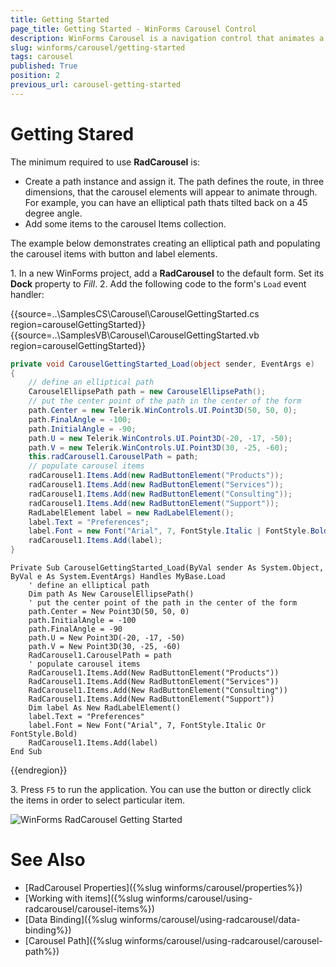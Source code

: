 ```yaml
---
title: Getting Started
page_title: Getting Started - WinForms Carousel Control
description: WinForms Carousel is a navigation control that animates a series of elements either by the user clicking a particular element or by clicking the forward and back arrows.
slug: winforms/carousel/getting-started
tags: carousel
published: True
position: 2
previous_url: carousel-getting-started
---
```


# Getting Stared

The minimum required to use __RadCarousel__ is:

* Create a path instance and assign it. The path defines the route, in three dimensions, that the carousel elements will appear to animate through. For example, you can have an elliptical path thats tilted back on a 45 degree angle. 
* Add some items to the carousel Items collection.


The example below demonstrates creating an elliptical path and populating the carousel items with button and label elements.

1\. In a new WinForms project, add a __RadCarousel__ to the default form. Set its __Dock__ property to *Fill*.
2\. Add the following code to the form's `Load` event handler:

{{source=..\SamplesCS\Carousel\CarouselGettingStarted.cs region=carouselGettingStarted}}
{{source=..\SamplesVB\Carousel\CarouselGettingStarted.vb region=carouselGettingStarted}}
````C#
private void CarouselGettingStarted_Load(object sender, EventArgs e)
{
    // define an elliptical path
    CarouselEllipsePath path = new CarouselEllipsePath();
    // put the center point of the path in the center of the form
    path.Center = new Telerik.WinControls.UI.Point3D(50, 50, 0);
    path.FinalAngle = -100;
    path.InitialAngle = -90;
    path.U = new Telerik.WinControls.UI.Point3D(-20, -17, -50);
    path.V = new Telerik.WinControls.UI.Point3D(30, -25, -60);
    this.radCarousel1.CarouselPath = path;
    // populate carousel items
    radCarousel1.Items.Add(new RadButtonElement("Products"));
    radCarousel1.Items.Add(new RadButtonElement("Services"));
    radCarousel1.Items.Add(new RadButtonElement("Consulting"));
    radCarousel1.Items.Add(new RadButtonElement("Support"));
    RadLabelElement label = new RadLabelElement();
    label.Text = "Preferences";
    label.Font = new Font("Arial", 7, FontStyle.Italic | FontStyle.Bold);
    radCarousel1.Items.Add(label);
}

````
````VB.NET
Private Sub CarouselGettingStarted_Load(ByVal sender As System.Object, ByVal e As System.EventArgs) Handles MyBase.Load
    ' define an elliptical path
    Dim path As New CarouselEllipsePath()
    ' put the center point of the path in the center of the form
    path.Center = New Point3D(50, 50, 0)
    path.InitialAngle = -100
    path.FinalAngle = -90
    path.U = New Point3D(-20, -17, -50)
    path.V = New Point3D(30, -25, -60)
    RadCarousel1.CarouselPath = path
    ' populate carousel items
    RadCarousel1.Items.Add(New RadButtonElement("Products"))
    RadCarousel1.Items.Add(New RadButtonElement("Services"))
    RadCarousel1.Items.Add(New RadButtonElement("Consulting"))
    RadCarousel1.Items.Add(New RadButtonElement("Support"))
    Dim label As New RadLabelElement()
    label.Text = "Preferences"
    label.Font = New Font("Arial", 7, FontStyle.Italic Or FontStyle.Bold)
    RadCarousel1.Items.Add(label)
End Sub

````

{{endregion}}

3\. Press `F5` to run the application. You can use the button or directly click the items in order to select particular item.

![WinForms RadCarousel Getting Started](images/carousel-getting-started001.gif)

# See Also

 * [RadCarousel Properties]({%slug winforms/carousel/properties%})
 * [Working with items]({%slug  winforms/carousel/using-radcarousel/carousel-items%})
 * [Data Binding]({%slug winforms/carousel/using-radcarousel/data-binding%})
 * [Carousel Path]({%slug winforms/carousel/using-radcarousel/carousel-path%})


